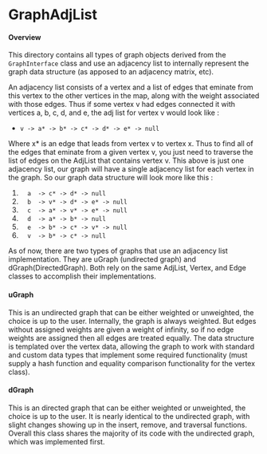 GraphAdjList
===============

#### Overview

This directory contains all types of graph objects derived from the `GraphInterface` class and use an adjacency list to internally represent the graph data structure (as apposed to an adjacency matrix, etc).

An adjacency list consists of a vertex and a list  of edges that eminate from this vertex to the other vertices in the map, along with the weight associated with those edges.  Thus if some vertex v had edges connected it with vertices a, b, c, d, and e, the adj list for vertex v would look like :
 * `v -> a* -> b* -> c* -> d* -> e* -> null`

Where x* is an edge that leads from vertex v to vertex x. Thus to find all of the edges that eminate from a given vertex v, you just need to traverse the list of edges on the AdjList that contains vertex v. This above is just one adjacency list, our graph will have a single adjacency list for each vertex in the graph. So our graph data structure will look more like this :

 1. `   a  -> c* -> d* -> null        `
 2. `   b  -> v* -> d* -> e* -> null  `
 3. `   c  -> a* -> v* -> e* -> null  `
 4. `   d  -> a* -> b* -> null        `
 5. `   e  -> b* -> c* -> v* -> null  `
 6. `   v  -> b* -> c* -> null        `

As of now, there are two types of graphs that use an adjacency list implementation. They are uGraph (undirected graph) and dGraph(DirectedGraph). Both rely on the same AdjList, Vertex, and Edge classes to accomplish their implementations.

#### uGraph
This is an undirected graph that can be either weighted or unweighted, the choice is up to the user. Internally, the graph is always weighted. But edges without assigned weights are given a weight of infinity, so if no edge weights are assigned then all edges are treated equally. The data structure is templated over the vertex data, allowing the graph to work with standard and custom data types that implement some required functionality (must supply a hash function and equality comparison functionality for the vertex class).

#### dGraph
This is an directed graph that can be either weighted or unweighted, the choice is up to the user. It is nearly identical to the undirected graph, with slight changes showing up in the insert, remove, and traversal functions. Overall this class shares the majority of its code with the undirected graph, which was implemented first.



